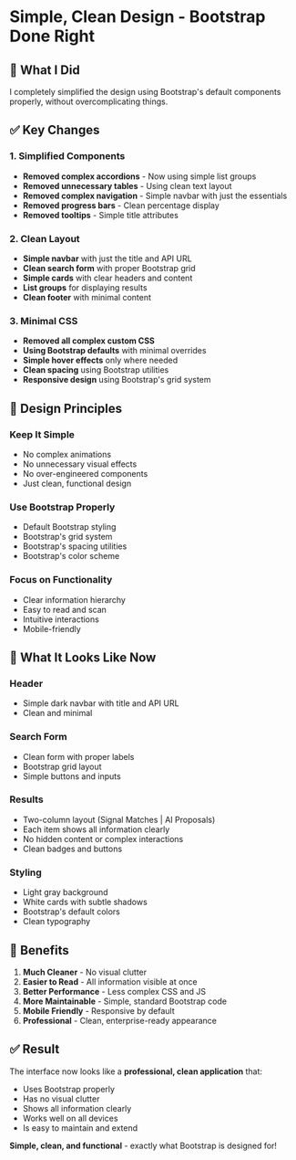 # Simple, Clean Design - Bootstrap Done Right

## 🎯 **What I Did**

I completely simplified the design using Bootstrap's default components properly, without overcomplicating things.

## ✅ **Key Changes**

### **1. Simplified Components**
- **Removed complex accordions** - Now using simple list groups
- **Removed unnecessary tables** - Using clean text layout
- **Removed complex navigation** - Simple navbar with just the essentials
- **Removed progress bars** - Clean percentage display
- **Removed tooltips** - Simple title attributes

### **2. Clean Layout**
- **Simple navbar** with just the title and API URL
- **Clean search form** with proper Bootstrap grid
- **Simple cards** with clear headers and content
- **List groups** for displaying results
- **Clean footer** with minimal content

### **3. Minimal CSS**
- **Removed all complex custom CSS**
- **Using Bootstrap defaults** with minimal overrides
- **Simple hover effects** only where needed
- **Clean spacing** using Bootstrap utilities
- **Responsive design** using Bootstrap's grid system

## 🎨 **Design Principles**

### **Keep It Simple**
- No complex animations
- No unnecessary visual effects
- No over-engineered components
- Just clean, functional design

### **Use Bootstrap Properly**
- Default Bootstrap styling
- Bootstrap's grid system
- Bootstrap's spacing utilities
- Bootstrap's color scheme

### **Focus on Functionality**
- Clear information hierarchy
- Easy to read and scan
- Intuitive interactions
- Mobile-friendly

## 📱 **What It Looks Like Now**

### **Header**
- Simple dark navbar with title and API URL
- Clean and minimal

### **Search Form**
- Clean form with proper labels
- Bootstrap grid layout
- Simple buttons and inputs

### **Results**
- Two-column layout (Signal Matches | AI Proposals)
- Each item shows all information clearly
- No hidden content or complex interactions
- Clean badges and buttons

### **Styling**
- Light gray background
- White cards with subtle shadows
- Bootstrap's default colors
- Clean typography

## 🚀 **Benefits**

1. **Much Cleaner** - No visual clutter
2. **Easier to Read** - All information visible at once
3. **Better Performance** - Less complex CSS and JS
4. **More Maintainable** - Simple, standard Bootstrap code
5. **Mobile Friendly** - Responsive by default
6. **Professional** - Clean, enterprise-ready appearance

## ✅ **Result**

The interface now looks like a **professional, clean application** that:
- Uses Bootstrap properly
- Has no visual clutter
- Shows all information clearly
- Works well on all devices
- Is easy to maintain and extend

**Simple, clean, and functional** - exactly what Bootstrap is designed for!

